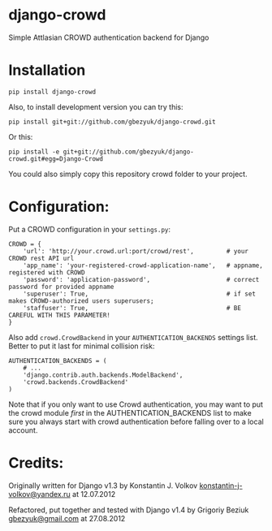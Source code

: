 django-crowd
============
Simple Attlasian CROWD authentication backend for Django

Installation
============

```
pip install django-crowd
```

Also, to install development version you can try this:

```
pip install git+git://github.com/gbezyuk/django-crowd.git
```

Or this:

```
pip install -e git+git://github.com/gbezyuk/django-crowd.git#egg=Django-Crowd
```

You could also simply copy this repository crowd folder to your project.

Configuration:
==============
Put a CROWD configuration in your `settings.py`:

```
CROWD = {
    'url': 'http://your.crowd.url:port/crowd/rest',         # your CROWD rest API url
    'app_name': 'your-registered-crowd-application-name',   # appname, registered with CROWD
    'password': 'application-password',                     # correct password for provided appname
    'superuser': True,                                      # if set makes CROWD-authorized users superusers;
    'staffuser': True,                                      # BE CAREFUL WITH THIS PARAMETER!
}
```

Also add `crowd.CrowdBackend` in your `AUTHENTICATION_BACKENDS` settings list.
Better to put it last for minimal collision risk:

```
AUTHENTICATION_BACKENDS = (
    # ...
    'django.contrib.auth.backends.ModelBackend',
    'crowd.backends.CrowdBackend'
)
```

Note that if you only want to use Crowd authentication, you may want to put the crowd module _first_ in the
AUTHENTICATION_BACKENDS list to make sure you always start with crowd authentication before falling over to
a local account.

Credits:
========

Originally written for Django v1.3 by Konstantin J. Volkov <konstantin-j-volkov@yandex.ru> at 12.07.2012

Refactored, put together and tested with Django v1.4 by Grigoriy Beziuk <gbezyuk@gmail.com> at 27.08.2012
